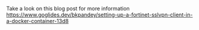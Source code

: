 Take a look on this blog post for more information https://www.goglides.dev/bkpandey/setting-up-a-fortinet-sslvpn-client-in-a-docker-container-13d8
